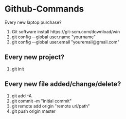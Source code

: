 # Github-Commands
Every new laptop purchase?
<ol>
<li> Git software install https://git-scm.com/download/win</li>
<li> git config --global user.name "yourname"</li>
<li> git config --global user.email "youremail@gmail.com"</li>
</ol>

## Every new project?
<ol>
  <li> git init</li>
</ol>

## Every new file added/change/delete?
<ol>
  <li> git add -A </li>
  <li> git commit -m "initial commit"</li>
   <li> git remote add origin "remote url/path"</li>
  <li> git push origin master</li>
</ol>
